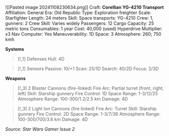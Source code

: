 ![[Pasted image 20241108230634.png]]
Craft: **Corellian YG-4210 Transport**
Affiliation: General
Era: Old Republic
Type: Exploration freighter
Scale: Starfighter
Length: 24 meters
Skill: Space transports: YG-4210
Crew: 1, gunners: 2
Crew Skill: Varies widely
Passengers: 12
Cargo Capacity: 25 metric tons
Consumables: 1 year
Cost: 40,000 (used)
Hyperdrive Multiplier: x3
Nav Computer: Yes
Maneuverability: 1D
Space: 3
Atmosphere: 260; 750 kmh

**Systems**
> [!_1] Defenses
> Hull: 4D

> [!_1] Sensors
> Passive: 10/+1
> Scan: 25/1D
> Search: 40/2D
> Focus: 2/3D

**Weapons**
> [!_3] 2 Blaster Cannons (fire-linked)
> Fire Arc: Partial turret (front, right, left)
> Skill: Starship gunnery
> Fire Control: 1D
> Space Range: 1-3/12/25
> Atmosphere Range: 100-300/1.2/2.5 km
> Damage: 4D

> [!_3] 2 Light Ion Cannons (fire linked)
> Fire Arc: Turret
> Skill: Starship gunnery
> Fire Control: 2D
> Space Range: 1-3/7/36
> Atmosphere Range: 100-300/700/3.6 km
> Damage: 4D


*Source: Star Wars Gamer Issue 2*